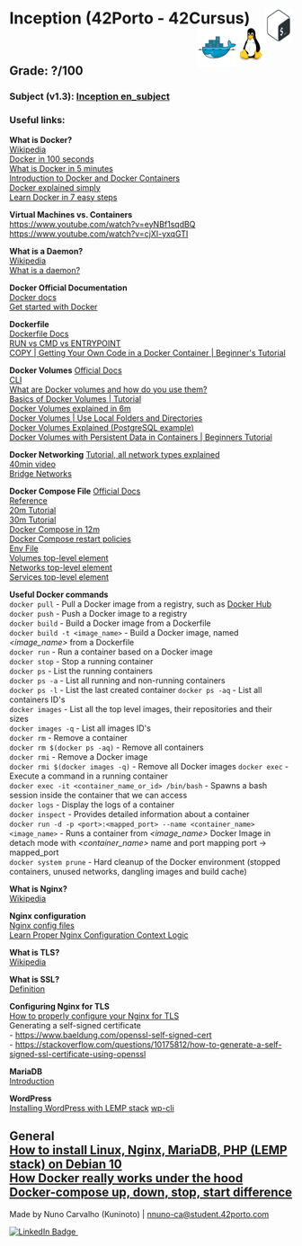 # Inception (42Porto - 42Cursus) <img src="https://github.com/devicons/devicon/blob/master/icons/bash/bash-original.svg" title="Bash" alt="Bash Logo" width="50" height="60" align="right" />&nbsp; <img src="https://github.com/devicons/devicon/blob/master/icons/linux/linux-original.svg" title="Linux" alt="Linux Logo" width="50" height="60" align="right" />&nbsp; <img src="https://github.com/devicons/devicon/blob/master/icons/docker/docker-original.svg" title="Docker" alt="Docker Logo" width="70" height="70" align="right" />&nbsp;

## Grade: ?/100

### Subject (v1.3): [Inception en_subject](./extras/en.subject_inception.pdf)  

### Useful links:  

**What is Docker?**  
[Wikipedia](https://en.wikipedia.org/wiki/Docker_(software))  
[Docker in 100 seconds](https://www.youtube.com/watch?v=Gjnup-PuquQ)  
[What is Docker in 5 minutes](https://www.youtube.com/watch?v=_dfLOzuIg2o)  
[Introduction to Docker and Docker Containers](https://www.youtube.com/watch?v=JSLpG_spOBM)  
[Docker explained simply](https://www.youtube.com/watch?v=_trJf3GbZXg)  
[Learn Docker in 7 easy steps](https://www.youtube.com/watch?v=gAkwW2tuIqE)  

**Virtual Machines vs. Containers**  
https://www.youtube.com/watch?v=eyNBf1sqdBQ  
https://www.youtube.com/watch?v=cjXI-yxqGTI  

**What is a Daemon?**  
[Wikipedia](https://en.wikipedia.org/wiki/Daemon_(computing))  
[What is a daemon?](https://www.techtarget.com/whatis/definition/daemon)  

**Docker Official Documentation**  
[Docker docs](https://docs.docker.com/get-started/overview/)  
[Get started with Docker](https://docs.docker.com/get-started/)  

**Dockerfile**  
[Dockerfile Docs](https://docs.docker.com/engine/reference/builder/)  
[RUN vs CMD vs ENTRYPOINT](https://www.geeksforgeeks.org/difference-between-run-vs-cmd-vs-entrypoint-docker-commands/)  
[COPY | Getting Your Own Code in a Docker Container | Beginner's Tutorial](https://www.youtube.com/watch?v=rI6mrsjFHII)  

**Docker Volumes**
[Official Docs](https://docs.docker.com/storage/volumes/)  
[CLI](https://docs.docker.com/engine/reference/commandline/volume_create/)  
[What are Docker volumes and how do you use them?](https://www.howtogeek.com/devops/what-are-docker-volumes-and-how-do-you-use-them/)  
[Basics of Docker Volumes | Tutorial](https://www.youtube.com/watch?v=utbuNtqlLh0)  
[Docker Volumes explained in 6m](https://www.youtube.com/watch?v=p2PH_YPCsis)  
[Docker Volumes | Use Local Folders and Directories](https://www.youtube.com/watch?v=ex4XMet78q8)  
[Docker Volumes Explained (PostgreSQL example)](https://www.youtube.com/watch?v=G-5c25DYnfI)  
[Docker Volumes with Persistent Data in Containers | Beginners Tutorial](https://www.youtube.com/watch?v=OrQLrqQm4M0)  

**Docker Networking**
[Tutorial, all network types explained](https://www.youtube.com/watch?v=5grbXvV_DSk)  
[40min video](https://www.youtube.com/watch?v=bKFMS5C4CG0)  
[Bridge Networks](https://docs.docker.com/network/bridge/)  

**Docker Compose File**
[Official Docs](https://docs.docker.com/compose/)  
[Reference](https://docs.docker.com/engine/reference/commandline/compose/)  
[20m Tutorial](https://www.youtube.com/watch?v=qH4ZKfwbO8w)  
[30m Tutorial](https://www.youtube.com/watch?v=HG6yIjZapSA)  
[Docker Compose in 12m](https://www.youtube.com/watch?v=Qw9zlE3t8Ko)  
[Docker Compose restart policies](https://www.baeldung.com/ops/docker-compose-restart-policies)  
[Env File](https://docs.docker.com/compose/environment-variables/env-file/)  
[Volumes top-level element](https://docs.docker.com/compose/compose-file/07-volumes/)  
[Networks top-level element](https://docs.docker.com/compose/compose-file/06-networks/)  
[Services top-level element](https://docs.docker.com/compose/compose-file/05-services/)  

**Useful Docker commands**  
`docker pull` - Pull a Docker image from a registry, such as [Docker Hub](https://hub.docker.com/)  
`docker push` - Push a Docker image to a registry  
`docker build` - Build a Docker image from a Dockerfile  
`docker build -t <image_name>` - Build a Docker image, named _<image_name>_ from a Dockerfile    
`docker run` - Run a container based on a Docker image  
`docker stop` - Stop a running container  
`docker ps` - List the running containers  
`docker ps -a` - List all running and non-running containers  
`docker ps -l` - List the last created container
`docker ps -aq` - List all containers ID's  
`docker images` - List all the top level images, their repositories and their sizes  
`docker images -q` - List all images ID's  
`docker rm` - Remove a container  
`docker rm $(docker ps -aq)` - Remove all containers  
`docker rmi` - Remove a Docker image  
`docker rmi $(docker images -q)` - Remove all Docker images
`docker exec` - Execute a command in a running container  
`docker exec -it <container_name_or_id> /bin/bash` - Spawns a bash session inside the container that we can access  
`docker logs` - Display the logs of a container  
`docker inspect` - Provides detailed information about a container  
`docker run -d -p <port>:<mapped_port> --name <container_name> <image_name>` - Runs a container from _<image_name>_ Docker Image in detach mode with _<container_name>_ name and port mapping port -> mapped_port  
`docker system prune` - Hard cleanup of the Docker environment (stopped containers, unused networks, dangling images and build cache)  

**What is Nginx?**  
[Wikipedia](https://en.wikipedia.org/wiki/Nginx)  

**Nginx configuration**  
[Nginx config files](https://www.digitalocean.com/community/tutorials/understanding-the-nginx-configuration-file-structure-and-configuration-contexts)  
[Learn Proper Nginx Configuration Context Logic](https://www.youtube.com/watch?v=C5kMgshNc6g)  

**What is TLS?**  
[Wikipedia](https://en.wikipedia.org/wiki/Transport_Layer_Security)  

**What is SSL?**  
[Definition](https://www.cloudflare.com/learning/ssl/what-is-ssl/)  

**Configuring Nginx for TLS**  
[How to properly configure your Nginx for TLS](https://medium.com/@mvuksano/how-to-properly-configure-your-nginx-for-tls-564651438fe0)  
Generating a self-signed certificate  
    - https://www.baeldung.com/openssl-self-signed-cert  
    - https://stackoverflow.com/questions/10175812/how-to-generate-a-self-signed-ssl-certificate-using-openssl  


**MariaDB**  
[Introduction](https://www.redhat.com/sysadmin/mysql-mariadb-introduction)  

**WordPress**  
[Installing WordPress with LEMP stack](https://www.digitalocean.com/community/tutorials/how-to-install-wordpress-with-lemp-nginx-mariadb-and-php-on-debian-10#step-4-downloading-wordpress)
[wp-cli](https://make.wordpress.org/cli/handbook/guides/installing/)  

**General**  
[How to install Linux, Nginx, MariaDB, PHP (LEMP stack) on Debian 10](https://www.digitalocean.com/community/tutorials/how-to-install-linux-nginx-mariadb-php-lemp-stack-on-debian-10)  
[How Docker really works under the hood](https://www.youtube.com/watch?v=-YnMr1lj4Z8)  
[Docker-compose up, down, stop, start difference](https://stackoverflow.com/questions/46428420/docker-compose-up-down-stop-start-difference)  
---
Made by Nuno Carvalho (Kuninoto) | nnuno-ca@student.42porto.com  
<div id="badge"> <a href="https://www.linkedin.com/in/nuno-carvalho-218822247"/> <img src="https://img.shields.io/badge/LinkedIn-blue?style=for-the-badge&logo=linkedin&logoColor=white" alt="LinkedIn Badge"/>&nbsp;
